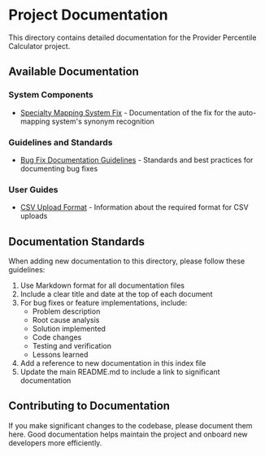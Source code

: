 # Project Documentation

This directory contains detailed documentation for the Provider Percentile Calculator project.

## Available Documentation

### System Components

- [Specialty Mapping System Fix](specialty-mapping-fix.md) - Documentation of the fix for the auto-mapping system's synonym recognition

### Guidelines and Standards

- [Bug Fix Documentation Guidelines](bug-fix-guidelines.md) - Standards and best practices for documenting bug fixes

### User Guides

- [CSV Upload Format](../README.md#csv-upload-format) - Information about the required format for CSV uploads

## Documentation Standards

When adding new documentation to this directory, please follow these guidelines:

1. Use Markdown format for all documentation files
2. Include a clear title and date at the top of each document
3. For bug fixes or feature implementations, include:
   - Problem description
   - Root cause analysis
   - Solution implemented
   - Code changes
   - Testing and verification
   - Lessons learned
4. Add a reference to new documentation in this index file
5. Update the main README.md to include a link to significant documentation

## Contributing to Documentation

If you make significant changes to the codebase, please document them here. Good documentation helps maintain the project and onboard new developers more efficiently. 
